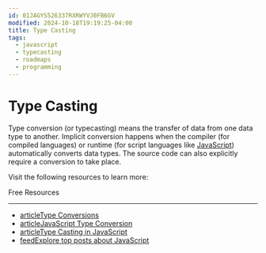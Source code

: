 ```yaml
---
id: 01JAGYS526337RXRWYVJ0FB6GV
modified: 2024-10-18T19:19:25-04:00
title: Type Casting
tags:
  - javascript
  - typecasting
  - roadmaps
  - programming
---
```

# Type Casting

Type conversion (or typecasting) means the transfer of data from one data type to another. Implicit conversion happens when the compiler (for compiled languages) or runtime (for script languages like [JavaScript](https://developer.mozilla.org/en-US/docs/Glossary/JavaScript)) automatically converts data types. The source code can also explicitly require a conversion to take place.

Visit the following resources to learn more:

Free Resources

---

- [articleType Conversions](https://javascript.info/type-conversions)
- [articleJavaScript Type Conversion](https://www.w3schools.com/js/js_type_conversion.asp)
- [articleType Casting in JavaScript](https://www.tutorialspoint.com/type-casting-in-javascript)
- [feedExplore top posts about JavaScript](https://app.daily.dev/tags/javascript?ref=roadmapsh)